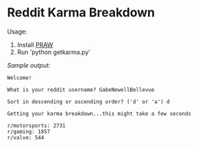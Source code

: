 Reddit Karma Breakdown
===========

Usage:  
1. Install [PRAW](https://praw.readthedocs.org/ "PRAW")  
2. Run 'python getkarma.py'

*Sample output:*  

	Welcome!

	What is your reddit username? GabeNewellBellevue

	Sort in descending or ascending order? ('d' or 'a') d

	Getting your karma breakdown...this might take a few seconds

	r/motorsports: 2731  
	r/gaming: 1857  
	r/valve: 544